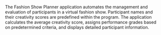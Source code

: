 The Fashion Show Planner application automates the management and evaluation of participants in a virtual fashion show. Participant names and their creativity scores are predefined within the program. The application calculates the average creativity score, assigns performance grades based on predetermined criteria, and displays detailed participant information.
